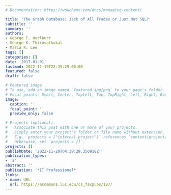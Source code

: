```yaml
---
# Documentation: https://wowchemy.com/docs/managing-content/

title: 'The Graph Database: Jack of All Trades or Just Not SQL?'
subtitle: ''
summary: ''
authors:
- George F. Hurlburt
- George K. Thiruvathukal
- Maria R. Lee
tags: []
categories: []
date: '2017-01-01'
lastmod: 2022-11-19T22:39:29-06:00
featured: false
draft: false

# Featured image
# To use, add an image named `featured.jpg/png` to your page's folder.
# Focal points: Smart, Center, TopLeft, Top, TopRight, Left, Right, BottomLeft, Bottom, BottomRight.
image:
  caption: ''
  focal_point: ''
  preview_only: false

# Projects (optional).
#   Associate this post with one or more of your projects.
#   Simply enter your project's folder or file name without extension.
#   E.g. `projects = ["internal-project"]` references `content/project/deep-learning/index.md`.
#   Otherwise, set `projects = []`.
projects: []
publishDate: '2022-11-20T04:39:29.350918Z'
publication_types:
- '2'
abstract: ''
publication: '*IT Professional*'
links:
- name: URL
  url: https://ecommons.luc.edu/cs_facpubs/187/
---
```

